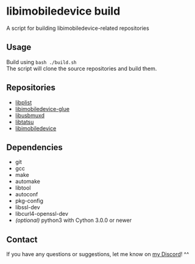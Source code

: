 # libimobiledevice build

A script for building libimobiledevice-related repositories  


## Usage

Build using `bash ./build.sh`  
The script will clone the source repositories and build them.


## Repositories
- [libplist](https://github.com/libimobiledevice/libplist)
- [libimobiledevice-glue](https://github.com/libimobiledevice/libimobiledevice-glue)
- [libusbmuxd](https://github.com/libimobiledevice/libusbmuxd)
- [libtatsu](https://github.com/libimobiledevice/libtatsu)
- [libimobiledevice](https://github.com/libimobiledevice/libimobiledevice)


## Dependencies
- git
- gcc
- make
- automake
- libtool
- autoconf
- pkg-config
- libssl-dev
- libcurl4-openssl-dev
- *(optional)* python3 with Cython 3.0.0 or newer


## Contact
If you have any questions or suggestions, let me know on [my Discord](https://marcloud.net/discord)! ^^
